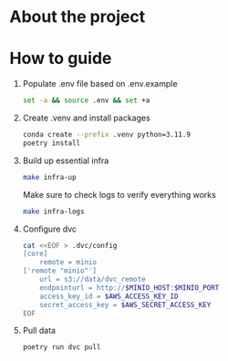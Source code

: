 # About the project

# How to guide
1. Populate .env file based on .env.example
    ```sh
    set -a && source .env && set +a
    ```

2. Create .venv and install packages
    ```sh
    conda create --prefix .venv python=3.11.9
    poetry install
    ```

3. Build up essential infra
    ```sh
    make infra-up
    ```

    Make sure to check logs to verify everything works

    ```sh
    make infra-logs
    ```

4. Configure dvc
    ```sh
    cat <<EOF > .dvc/config
    [core]
        remote = minio
    ['remote "minio"']
        url = s3://data/dvc_remote
        endpointurl = http://$MINIO_HOST:$MINIO_PORT
        access_key_id = $AWS_ACCESS_KEY_ID
        secret_access_key = $AWS_SECRET_ACCESS_KEY
    EOF
    ```

5. Pull data
    ```sh
    poetry run dvc pull
    ```